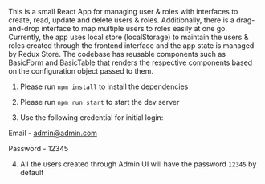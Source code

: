 This is a small React App for managing user & roles with interfaces to create, read, update and delete users & roles. Additionally, there is a drag-and-drop interface to map multiple users to roles easily at one go. Currently, the app uses local store (localStorage) to maintain the users & roles created through the frontend interface and the app state is managed by Redux Store. The codebase has reusable components such as BasicForm and BasicTable that renders the respective components based on the configuration object passed to them.


1. Please run `npm install` to install the dependencies

2. Please run `npm run start` to start the dev server

3. Use the following credential for initial login:

Email - admin@admin.com

Password - 12345

4. All the users created through Admin UI will have the password `12345` by default
